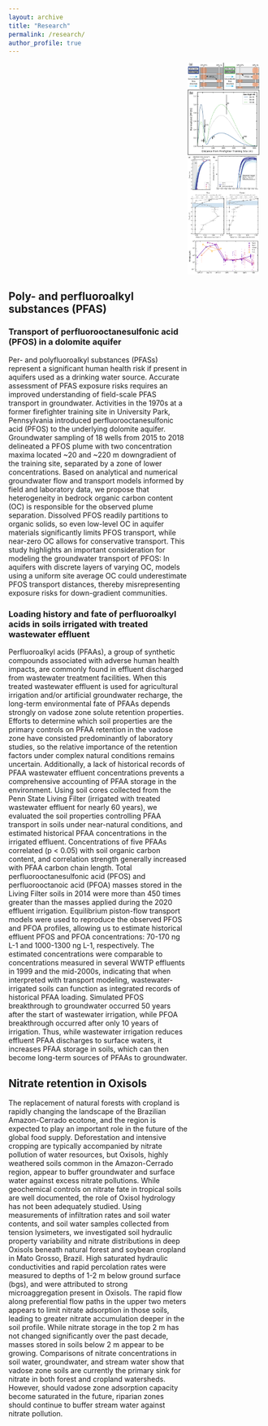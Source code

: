 ```yaml
---
layout: archive
title: "Research"
permalink: /research/
author_profile: true
---
```


<!-- .slide: style="text-align: left;"> -->  

<div style="width: 28%; padding: 0px 10px 0px 0px; float: right;">
<img src="../images/fig5.png" align="right" width='300'/>
  
<img src="../images/pfos_model_results2.png" align="right" width='300'/>

<img src="../images/flow_nitrate_profile.png" align="right" width='300'/>
    
<img src="../images/nitrate_flowpaths.png" align="right" width='300'/>
  
</div>

<div style="width: 70%; padding: 0 10px 0 0; float: left;">
  
## Poly- and perfluoroalkyl substances (PFAS)

### Transport of perfluorooctanesulfonic acid (PFOS) in a dolomite aquifer
  
Per- and polyfluoroalkyl substances (PFASs) represent a significant human health risk if present in aquifers used as a drinking water source. Accurate assessment of PFAS exposure risks requires an improved understanding of field-scale PFAS transport in groundwater. Activities in the 1970s at a former firefighter training site in University Park, Pennsylvania introduced perfluorooctanesulfonic acid (PFOS) to the underlying dolomite aquifer. Groundwater sampling of 18 wells from 2015 to 2018 delineated a PFOS plume with two concentration maxima located ~20 and ~220 m downgradient of the training site, separated by a zone of lower concentrations. Based on analytical and numerical groundwater flow and transport models informed by field and laboratory data, we propose that heterogeneity in bedrock organic carbon content (OC) is responsible for the observed plume separation. Dissolved PFOS readily partitions to organic solids, so even low-level OC in aquifer materials significantly limits PFOS transport, while near-zero OC allows for conservative transport. This study highlights an important consideration for modeling the groundwater transport of PFOS: In aquifers with discrete layers of varying OC, models using a uniform site average OC could underestimate PFOS transport distances, thereby misrepresenting exposure risks for down-gradient communities.

### Loading history and fate of perfluoroalkyl acids in soils irrigated with treated wastewater effluent

Perfluoroalkyl acids (PFAAs), a group of synthetic compounds associated with adverse human health impacts, are commonly found in effluent discharged from wastewater treatment facilities. When this treated wastewater effluent is used for agricultural irrigation and/or artificial groundwater recharge, the long-term environmental fate of PFAAs depends strongly on vadose zone solute retention properties. Efforts to determine which soil properties are the primary controls on PFAA retention in the vadose zone have consisted predominantly of laboratory studies, so the relative importance of the retention factors under complex natural conditions remains uncertain. Additionally, a lack of historical records of PFAA wastewater effluent concentrations prevents a comprehensive accounting of PFAA storage in the environment. Using soil cores collected from the Penn State Living Filter (irrigated with treated wastewater effluent for nearly 60 years), we evaluated the soil properties controlling PFAA transport in soils under near-natural conditions, and estimated historical PFAA concentrations in the irrigated effluent. Concentrations of five PFAAs correlated (p < 0.05) with soil organic carbon content, and correlation strength generally increased with PFAA carbon chain length. Total perfluorooctanesulfonic acid (PFOS) and perfluorooctanoic acid (PFOA) masses stored in the Living Filter soils in 2014 were more than 450 times greater than the masses applied during the 2020 effluent irrigation. Equilibrium piston-flow transport models were used to reproduce the observed PFOS and PFOA profiles, allowing us to estimate historical effluent PFOS and PFOA concentrations: 70-170 ng L-1 and 1000-1300 ng L-1, respectively. The estimated concentrations were comparable to concentrations measured in several WWTP effluents in 1999 and the mid-2000s, indicating that when interpreted with transport modeling, wastewater-irrigated soils can function as integrated records of historical PFAA loading. Simulated PFOS breakthrough to groundwater occurred 50 years after the start of wastewater irrigation, while PFOA breakthrough occurred after only 10 years of irrigation. Thus, while wastewater irrigation reduces effluent PFAA discharges to surface waters, it increases PFAA storage in soils, which can then become long-term sources of PFAAs to groundwater.

## Nitrate retention in Oxisols

The replacement of natural forests with cropland is rapidly changing the landscape of the Brazilian Amazon-Cerrado ecotone, and the region is expected to play an important role in the future of the global food supply. Deforestation and intensive cropping are typically accompanied by nitrate pollution of water resources, but Oxisols, highly weathered soils common in the Amazon-Cerrado region, appear to buffer groundwater and surface water against excess nitrate pollutions. While geochemical controls on nitrate fate in tropical soils are well documented, the role of Oxisol hydrology has not been adequately studied. Using measurements of infiltration rates and soil water contents, and soil water samples collected from tension lysimeters, we investigated soil hydraulic property variability and nitrate distributions in deep Oxisols beneath natural forest and soybean cropland in Mato Grosso, Brazil. High saturated hydraulic conductivities and rapid percolation rates were measured to depths of 1-2 m below ground surface (bgs), and were attributed to strong microaggregation present in Oxisols. The rapid flow along preferential flow paths in the upper two meters appears to limit nitrate adsorption in those soils, leading to greater nitrate accumulation deeper in the soil profile. While nitrate storage in the top 2 m has not changed significantly over the past decade, masses stored in soils below 2 m appear to be growing. Comparisons of nitrate concentrations in soil water, groundwater, and stream water show that vadose zone soils are currently the primary sink for nitrate in both forest and cropland watersheds. However, should vadose zone adsorption capacity become saturated in the future, riparian zones should continue to buffer stream water against nitrate pollution.
</div>
